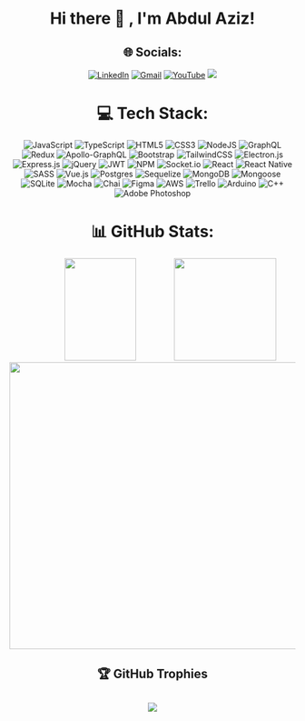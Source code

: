 <div align=center>
    <h1>Hi there 👋 , I'm Abdul Aziz!</h1>

## 🌐 Socials:
[![LinkedIn](https://img.shields.io/badge/LinkedIn-%230077B5.svg?logo=linkedin&logoColor=white)](https://linkedin.com/in/abaz-id) [![Gmail](https://img.shields.io/badge/Gmail-white.svg?logo=Gmail&logoColor=red)](mailto:abaz.my.id@gmail.com) [![YouTube](https://img.shields.io/badge/YouTube-%23FF0000.svg?logo=YouTube&logoColor=white)](https://youtube.com/channel/UCYa4Il5c059G3y93C1vU5DQ) <img src="https://gpvc.arturio.dev/abaz1d" />


# 💻 Tech Stack:
![JavaScript](https://img.shields.io/badge/javascript-%23323330.svg?style=for-the-badge&logo=javascript&logoColor=%23F7DF1E) ![TypeScript](https://img.shields.io/badge/typescript-%231572B6.svg?style=for-the-badge&logo=typescript&logoColor=white) ![HTML5](https://img.shields.io/badge/html5-%23E34F26.svg?style=for-the-badge&logo=html5&logoColor=white) ![CSS3](https://img.shields.io/badge/css3-%231572B6.svg?style=for-the-badge&logo=css3&logoColor=white) ![NodeJS](https://img.shields.io/badge/node.js-6DA55F?style=for-the-badge&logo=node.js&logoColor=white) ![GraphQL](https://img.shields.io/badge/-GraphQL-E10098?style=for-the-badge&logo=graphql&logoColor=white) ![Redux](https://img.shields.io/badge/redux-%23593d88.svg?style=for-the-badge&logo=redux&logoColor=white) ![Apollo-GraphQL](https://img.shields.io/badge/-ApolloGraphQL-311C87?style=for-the-badge&logo=apollo-graphql) ![Bootstrap](https://img.shields.io/badge/bootstrap-%23563D7C.svg?style=for-the-badge&logo=bootstrap&logoColor=white) ![TailwindCSS](https://img.shields.io/badge/tailwindcss-%2331A8FF.svg?style=for-the-badge&logo=tailwindcss&logoColor=white) ![Electron.js](https://img.shields.io/badge/Electron.JS-191970?style=for-the-badge&logo=Electron&logoColor=white) ![Express.js](https://img.shields.io/badge/express.js-%23404d59.svg?style=for-the-badge&logo=express&logoColor=%2361DAFB) ![jQuery](https://img.shields.io/badge/jquery-%230769AD.svg?style=for-the-badge&logo=jquery&logoColor=white) ![JWT](https://img.shields.io/badge/JWT-black?style=for-the-badge&logo=JSON%20web%20tokens) ![NPM](https://img.shields.io/badge/NPM-%23000000.svg?style=for-the-badge&logo=npm&logoColor=white) ![Socket.io](https://img.shields.io/badge/Socket.io-black?style=for-the-badge&logo=socket.io&badgeColor=010101) ![React](https://img.shields.io/badge/react-%2320232a.svg?style=for-the-badge&logo=react&logoColor=%2361DAFB) ![React Native](https://img.shields.io/badge/react_native-%2320232a.svg?style=for-the-badge&logo=react&logoColor=%2361DAFB) ![SASS](https://img.shields.io/badge/SASS-hotpink.svg?style=for-the-badge&logo=SASS&logoColor=white) ![Vue.js](https://img.shields.io/badge/vuejs-%2335495e.svg?style=for-the-badge&logo=vuedotjs&logoColor=%234FC08D) ![Postgres](https://img.shields.io/badge/postgres-%23316192.svg?style=for-the-badge&logo=postgresql&logoColor=white) ![Sequelize](https://img.shields.io/badge/sequelize-%23316192.svg?style=for-the-badge&logo=sequelize&logoColor=white) ![MongoDB](https://img.shields.io/badge/MongoDB-%234ea94b.svg?style=for-the-badge&logo=mongodb&logoColor=white) ![Mongoose](https://img.shields.io/badge/Mongoose-%234ea94b.svg?style=for-the-badge&logo=mongodb&logoColor=brown) ![SQLite](https://img.shields.io/badge/sqlite-%2307405e.svg?style=for-the-badge&logo=sqlite&logoColor=white) ![Mocha](https://img.shields.io/badge/Mocha-orange?style=for-the-badge&logo=mocha&logoColor=white) ![Chai](https://img.shields.io/badge/Chai-brown?style=for-the-badge&logo=chai&logoColor=white) ![Figma](https://img.shields.io/badge/figma-%23F24E1E.svg?style=for-the-badge&logo=figma&logoColor=white) ![AWS](https://img.shields.io/badge/AWS-%23FF9900.svg?style=for-the-badge&logo=amazon-aws&logoColor=white) ![Trello](https://img.shields.io/badge/Trello-%23026AA7.svg?style=for-the-badge&logo=Trello&logoColor=white) ![Arduino](https://img.shields.io/badge/-Arduino-00979D?style=for-the-badge&logo=Arduino&logoColor=white) ![C++](https://img.shields.io/badge/c++-%2300599C.svg?style=for-the-badge&logo=c%2B%2B&logoColor=white) ![Adobe Photoshop](https://img.shields.io/badge/adobephotoshop-%2331A8FF.svg?style=for-the-badge&logo=adobephotoshop&logoColor=white)
# 📊 GitHub Stats:
<p>
    <img src="https://github-readme-stats.vercel.app/api?username=abaz1d&hide=contribs,prs&show_icons=true&hide_border=true&title_color=000" height=180 width=50% />
    <img src="https://github-readme-stats.vercel.app/api/top-langs/?username=abaz1d&layout=compact&hide_border=true" height=180 />
    <img src="https://github-readme-streak-stats.herokuapp.com/?user=abaz1d&theme=swift&hide_border=true" width=505 />
</p>

## 🏆 GitHub Trophies
![](https://github-profile-trophy.vercel.app/?username=abaz1d&theme=onedark&no-frame=true&no-bg=true&margin-w=4)
---
<!-- Proudly created with GPRM ( https://gprm.itsvg.in ) -->
</div>
